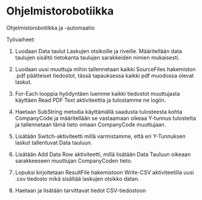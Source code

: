 # Ohjelmistorobotiikka
Ohjelmistorobotiikka ja -automaatio

Työvaiheet: 

1. Luodaan Data taulut Laskujen otsikoille ja riveille. Määritellään data taulujen sisältö tietokanta taulujen sarakkeiden nimien mukaisesti.

2. Luodaan uusi muuttuja mihin tallennetaan kaikki SourceFiles hakemiston .pdf päätteiset tiedostot, tässä tapauksessa kaikki pdf muodossa olevat laskut.

3. For-Each looppia hyödyntäen luemme kaikki tiedostot muuttujasta käyttäen Read PDF Text aktiviteettia ja tulostamme ne logiin.

4. Haetaan SubString metodia käyttämällä saadusta tulosteesta kohta CompanyCode ja määritellään se vastaamaan oikeaa Y-tunnus tulostetta ja tallennetaan tämä tieto omaan CompanyCode muuttujaan.

5. Lisätään Switch-aktiviteetti millä varmistamme, että eri Y-Tunnuksen laskut tallentuvat Data tauluun.

6. Lisätään Add Data Row aktiviteetti, millä lisätään Data Tauluun oikeaan sarakkeeseen muuttujan CompanyCoden tieto.

7. Lopuksi kirjoitetaan ResultFile hakemistoon Write-CSV aktiviteetilla uusi .csv tiedosto mikä sisältää laskujen otsikko datan.

8. Haetaan ja lisätään tarvittavat tiedot CSV-tiedostoon
